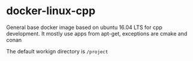 # docker-linux-cpp

General base docker image based on ubuntu 16.04 LTS for cpp development. It mostly use apps from apt-get, exceptions are cmake and conan

The default workign directory is `/project`